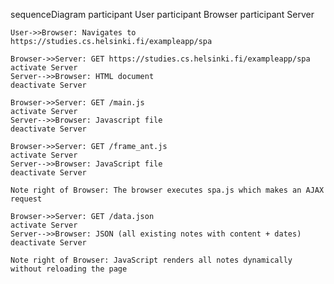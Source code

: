 sequenceDiagram
    participant User
    participant Browser
    participant Server

    User->>Browser: Navigates to https://studies.cs.helsinki.fi/exampleapp/spa

    Browser->>Server: GET https://studies.cs.helsinki.fi/exampleapp/spa
    activate Server
    Server-->>Browser: HTML document
    deactivate Server

    Browser->>Server: GET /main.js
    activate Server
    Server-->>Browser: Javascript file
    deactivate Server

    Browser->>Server: GET /frame_ant.js
    activate Server
    Server-->>Browser: JavaScript file
    deactivate Server

    Note right of Browser: The browser executes spa.js which makes an AJAX request

    Browser->>Server: GET /data.json
    activate Server
    Server-->>Browser: JSON (all existing notes with content + dates)
    deactivate Server

    Note right of Browser: JavaScript renders all notes dynamically without reloading the page
